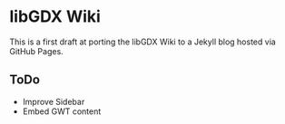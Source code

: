 # libGDX Wiki
This is a first draft at porting the libGDX Wiki to a Jekyll blog hosted via GitHub Pages.

## ToDo
- Improve Sidebar
- Embed GWT content
